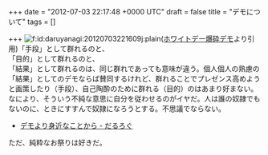
+++
date = "2012-07-03 22:17:48 +0000 UTC"
draft = false
title = "デモについて"
tags = []

+++
<img src="http://cdn-ak.f.st-hatena.com/images/fotolife/d/daruyanagi/20120703/20120703221609.jpg" alt="f:id:daruyanagi:20120703221609j:plain" title="f:id:daruyanagi:20120703221609j:plain" class="hatena-fotolife"/>(<a href="http://www.mkimpo.com/diary/2009/anti_whiteday_09-03-14.html">ホワイトデー爆砕デモ</a>より引用)「手段」として群れるのと、<br/>
「目的」として群れるのと、<br/>
「結果」として群れるのは、同じ群れであっても意味が違う。個人個人の熟慮の「結果」としてのデモならば賛同するけれど、群れることでプレゼンス高めようと画策したり（手段）、自己陶酔のために群れる（目的）のはあまり好まない。なにより、そういう不純な意思に自分を従わせるのがイヤだ。人は誰の奴隷でもないのに、ときにすすんで奴隷になろうとする。不思議でならない。

<ul>
<li><a href="http://daruyanagi.hatenablog.com/entry/2012/06/22/230953">デモより身近なことから - だるろぐ</a></li>
</ul>ただ、純粋なお祭りは好きだ。


